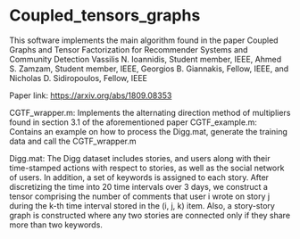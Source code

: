 # Coupled_tensors_graphs
This software implements the main algorithm found in the paper
Coupled Graphs and Tensor Factorization for Recommender Systems and Community Detection
Vassilis N. Ioannidis, Student member, IEEE, Ahmed S. Zamzam, Student member, IEEE, 
Georgios B. Giannakis, Fellow, IEEE, and Nicholas D. Sidiropoulos, Fellow, IEEE

Paper link: https://arxiv.org/abs/1809.08353 

CGTF_wrapper.m:
Implements the alternating direction method of multipliers found in section 3.1 of the aforementioned paper
CGTF_example.m:
Contains an example on how to process the Digg.mat, generate the training data and call the CGTF_wrapper.m 

Digg.mat:
The Digg dataset includes stories, and users along with their time-stamped actions with 
respect to stories, as well as the social network of users. In addition, a set of keywords
is assigned to each story. After discretizing the time into 20 time intervals over
3 days, we construct a tensor comprising the number of comments that user i wrote on story j during the k-th
time interval stored in the (i, j, k) item. Also, a story-story graph is constructed where any two stories are connected
only if they share more than two keywords.
